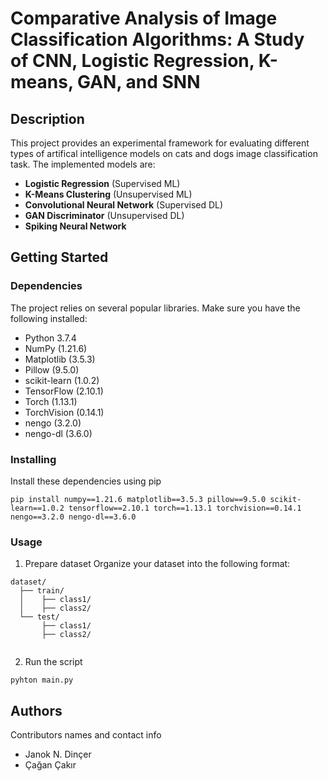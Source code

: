 # Comparative Analysis of Image Classification Algorithms: A Study of CNN, Logistic Regression, K-means, GAN, and SNN


## Description

This project provides an experimental framework for evaluating different types of artifical intelligence models on cats and dogs image classification task. The implemented models are:

* **Logistic Regression** (Supervised ML)
* **K-Means Clustering** (Unsupervised ML)
* **Convolutional Neural Network** (Supervised DL)
* **GAN Discriminator** (Unsupervised DL)
* **Spiking Neural Network**

## Getting Started

### Dependencies

The project relies on several popular libraries. Make sure you have the following installed:

* Python 3.7.4
* NumPy (1.21.6)
* Matplotlib (3.5.3)
* Pillow (9.5.0)
* scikit-learn (1.0.2)
* TensorFlow (2.10.1)
* Torch (1.13.1)
* TorchVision (0.14.1)
* nengo (3.2.0)
* nengo-dl (3.6.0)

### Installing

Install these dependencies using pip
```
pip install numpy==1.21.6 matplotlib==3.5.3 pillow==9.5.0 scikit-learn==1.0.2 tensorflow==2.10.1 torch==1.13.1 torchvision==0.14.1 nengo==3.2.0 nengo-dl==3.6.0
```

### Usage

1. Prepare dataset
Organize your dataset into the following format:
```
dataset/
  ├── train/
  │    ├── class1/
  │    ├── class2/ 
  └── test/
       ├── class1/
       ├── class2/
      
```
2. Run the script
```
pyhton main.py
```

## Authors

Contributors names and contact info
- Janok N. Dinçer
- Çağan Çakır
